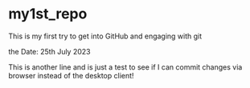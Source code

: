 # my1st_repo
This is my first try to get into GitHub and engaging with git

the Date: 25th July 2023


This is another line and is just a test to see if I can commit changes via browser instead of the desktop client!
